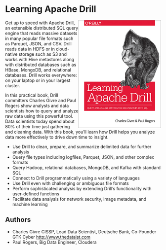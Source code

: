 # Learning Apache Drill
<img src="images/cover.jpg" height=350 align="right" />Get up to speed with Apache Drill, an extensible distributed SQL query engine that reads massive datasets in many popular file formats such as Parquet, JSON, and CSV. Drill reads data in HDFS or in cloud-native storage such as S3 and works with Hive metastores along with distributed databases such as HBase, MongoDB, and relational databases. Drill works everywhere: on your laptop or in your largest cluster.

In this practical book, Drill committers Charles Givre and Paul Rogers show analysts and data scientists how to query and analyze raw data using this powerful tool. Data scientists today spend about 80% of their time just gathering and cleaning data. With this book, you’ll learn how Drill helps you analyze data more effectively to drive down time to insight.

* Use Drill to clean, prepare, and summarize delimited data for further analysis
* Query file types including logfiles, Parquet, JSON, and other complex formats
* Query Hadoop, relational databases, MongoDB, and Kafka with standard SQL
* Connect to Drill programmatically using a variety of languages
* Use Drill even with challenging or ambiguous file formats
* Perform sophisticated analysis by extending Drill’s functionality with user-defined functions
* Facilitate data analysis for network security, image metadata, and machine learning

## Authors

* Charles Givre CISSP, Lead Data Scientist, Deutsche Bank, Co-Founder GTK Cyber http://www.thedataist.com
* Paul Rogers, Big Data Engineer, Cloudera
